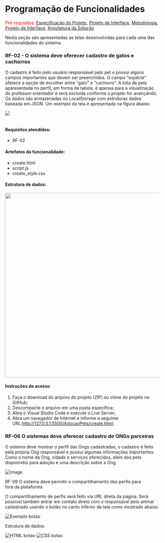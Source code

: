 # Programação de Funcionalidades

<span style="color:red">Pré-requisitos: <a href="2-Especificação do Projeto.md"> Especificação do Projeto</a></span>, <a href="3-Projeto de Interface.md"> Projeto de Interface</a>, <a href="4-Metodologia.md"> Metodologia</a>, <a href="3-Projeto de Interface.md"> Projeto de Interface</a>, <a href="5-Arquitetura da Solução.md"> Arquitetura da Solução</a>

Nesta seção são apresentadas as telas desenvolvidas para cada uma das funcionalidades do sistema. 

### RF-02	- O sistema deve oferecer cadastro de gatos e cachorros

O cadastro é feito pelo usuário responsável pelo pet e possui alguns campos importantes que devem ser preenchidos. O campo "espécie" oferece a opção de escolher entre "gato" e "cachorro".  A lista de pets aparesentada no perfil, em forma de tabela, é apenas para a visualização do professor-orientador e será excluída conforme o projeto for avançando.
Os dados são armazenadas no LocalStorage com estruturas dados baseada em JSON. Um exemplo da tela é apresentada na figura abaixo.

<img src="https://github.com/ICEI-PUC-Minas-PMV-ADS/pmv-ads-2023-1-e1-proj-web-t16-Time5-AdocaoPets/assets/104398945/cd618a38-7ae9-4ac5-bd79-e037c2f06a93">
<br><br>

#### Requisitos atendidos: <br>
- RF-02

####  Artefatos da funcionalidade: <br>
- create.html  <br>
- script.js <br>
- create_style.css <br>

####  Estrutura de dados:
<img src="https://github.com/ICEI-PUC-Minas-PMV-ADS/pmv-ads-2023-1-e1-proj-web-t16-Time5-AdocaoPets/assets/104398945/7e0c30db-5a4d-4c37-a38b-458541485cd7" width="600px">

#### Instruções de acesso
1. Faça o download do arquivo do projeto (ZIP) ou clone do projeto no GitHub;
2. Descompacte o arquivo em uma pasta específica;
3. Abra o Visual Studio Code e execute o Live Server;
4. Abra um navegador de Internet e informe a seguinte URL:http://127.0.0.1:5500/AdocaoPets/create.html;

### RF-06 O sistemas deve oferecer cadastro de ONGs parceiras
O sistema deve mostrar o perfil das Ongs cadastradas, o cadastro é feito pela própria Ong responsável e possui algumas informações importantes. Como o nome da Ong, cidade e serviços oferecidos, além dos pets disponivéis para adoção e uma descrição sobre a Ong.

![image](https://github.com/ICEI-PUC-Minas-PMV-ADS/pmv-ads-2023-1-e1-proj-web-t16-Time5-AdocaoPets/assets/124728653/2fa4fc34-a84a-4fe0-94eb-1809c806de90)

RF-09	O sistema deve permitir o compartilhamento dos perfis para fora da plataforma

O compartilhamento de perfis será feito via URL direta da página. Será possível também entrar em contato direto com o responsável pelo animal cadastrado usando o botão no canto inferior da tela como mostrado abaixo.

![Exemplo botao](https://github.com/ICEI-PUC-Minas-PMV-ADS/pmv-ads-2023-1-e1-proj-web-t16-Time5-AdocaoPets/assets/128713645/27bbf28a-1322-469e-8d61-ae46ce82bf34)

Estrutura de dados: 

![HTML botao](https://github.com/ICEI-PUC-Minas-PMV-ADS/pmv-ads-2023-1-e1-proj-web-t16-Time5-AdocaoPets/assets/128713645/88258057-fb7f-407c-a11b-060fa054b134)
![CSS botao](https://github.com/ICEI-PUC-Minas-PMV-ADS/pmv-ads-2023-1-e1-proj-web-t16-Time5-AdocaoPets/assets/128713645/2b4abe4f-b2c5-49d3-9bb2-2cf30410636c)


